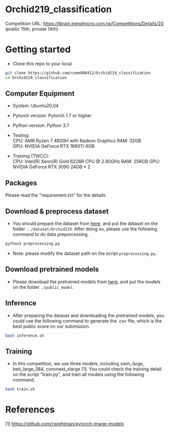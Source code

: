 # Orchid219_classification
Competition URL: https://tbrain.trendmicro.com.tw/Competitions/Details/20 (public 15th, private 14th)

# Getting started
- Clone this repo to your local
``` bash
git clone https://github.com/come880412/Orchid219_classification
cd Orchid219_classification
```

## Computer Equipment
- System: Ubuntu20.04
- Pytorch version: Pytorch 1.7 or higher
- Python version: Python 3.7
- Testing:  
CPU: AMR Ryzen 7 4800H with Radeon Graphics
RAM: 32GB  
GPU: NVIDIA GeForce RTX 1660Ti 6GB  

- Training (TWCC):  
CPU: Intel(R) Xeon(R) Gold 6226R CPU @ 2.90GHz
RAM: 256GB
GPU: NVIDIA GeForce RTX 3090 24GB * 2

## Packages
Please read the "requirement.txt" for the details.

## Download & preprocess dataset
- You should prepare the dataset from [here](https://tbrain.trendmicro.com.tw/Competitions/Details/20), and put the dataset on the folder `../dataset/Orchid219`. After doing so, please use the following command to do data preprocessing.
``` bash
python3 preprocessing.py 
```
- Note: please modify the dataset path on the script `preprocessing.py`.

## Download pretrained models
- Please download the pretrained models from [here](https://drive.google.com/drive/folders/1vjMn-smi6Fj7JLQ--BHu3vbFe9HTOooG?usp=sharing), and put the models on the folder `./public_model`.

## Inference
- After preparing the dataset and downloading the pretrained models, you could use the following command to generate the .csv file, which is the best public score on our submission.
``` bash
bash inference.sh
```

## Training
- In this competition, we use three models, including swin_large, beit_large_384, convnext_xlarge [1]. You could check the training detail on the script "train.py", and train all models using the following command.
``` bash
bash train.sh
```

# References
[1] https://github.com/rwightman/pytorch-image-models
